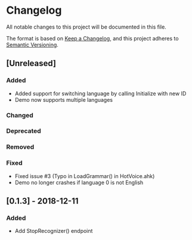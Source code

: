 # Changelog
All notable changes to this project will be documented in this file.

The format is based on [Keep a Changelog](https://keepachangelog.com/en/1.0.0/), and this project adheres to [Semantic Versioning](https://semver.org/spec/v2.0.0.html).

## [Unreleased]
### Added
- Added support for switching language by calling Initialize with new ID
- Demo now supports multiple languages
### Changed 
### Deprecated
### Removed
### Fixed
- Fixed issue #3 (Typo in LoadGrammar() in HotVoice.ahk)
- Demo no longer crashes if language 0 is not English

## [0.1.3] - 2018-12-11
### Added
- Add StopRecognizer() endpoint

